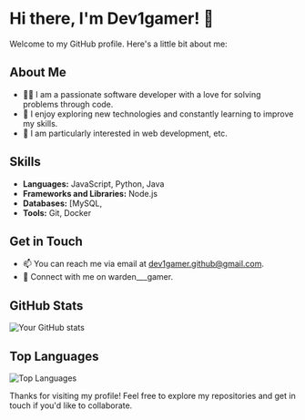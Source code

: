 # Hi there, I'm Dev1gamer! 👋

Welcome to my GitHub profile. Here's a little bit about me:

## About Me

- 🧑‍💻 I am a passionate software developer with a love for solving problems through code.
- 🌟 I enjoy exploring new technologies and constantly learning to improve my skills.
- 🚀 I am particularly interested in web development, etc.

## Skills

- **Languages:** JavaScript, Python, Java
- **Frameworks and Libraries:** Node.js
- **Databases:** [MySQL,
- **Tools:** Git, Docker

## Get in Touch

- 📫 You can reach me via email at [
dev1gamer.github@gmail.com](mailto:your-email@example.com).
- 💼 Connect with me on warden___gamer.

## GitHub Stats

![Your GitHub stats](https://github-readme-stats.vercel.app/api?username=Dev1warden&show_icons=true&theme=radical)

## Top Languages

![Top Languages](https://github-readme-stats.vercel.app/api/top-langs/?username=Dev1warden&layout=compact&theme=radical)

Thanks for visiting my profile! Feel free to explore my repositories and get in touch if you'd like to collaborate.
